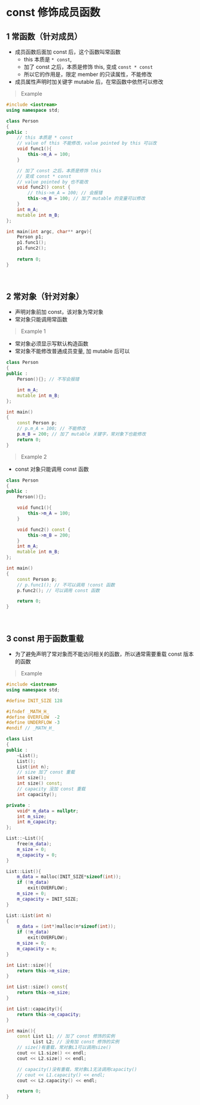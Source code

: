 
&emsp;
# const 修饰成员函数
## 1 常函数（针对成员）
- 成员函数后面加 const 后，这个函数叫常函数
    - this 本质是 `* const`, 
    - 加了 const 之后，本质是修饰 this, 变成 `const * const`
    - 所以它的作用是，限定 member 的只读属性，不能修改
- 成员属性声明时加关键字 mutable 后，在常函数中依然可以修改

>Example

```c++
#include <iostream>
using namespace std;

class Person
{
public :
    // this 本质是 * const 
    // value of this 不能修改，value pointed by this 可以改
    void func1(){
        this->m_A = 100; 
    }

    // 加了 const 之后，本质是修饰 this
    // 变成 const * const
    // value pointed by 也不能改
    void func2() const {
        // this->m_A = 100; // 会报错
        this->m_B = 100; // 加了 mutable 的变量可以修改
    }
    int m_A;
    mutable int m_B;
};

int main(int argc, char** argv){
    Person p1;
    p1.func1();
    p1.func2();
    
    return 0;
}
```

&emsp;
## 2 常对象（针对对象）
- 声明对象前加 const，该对象为常对象
- 常对象只能调用常函数

>Example 1
- 常对象必须显示写默认构造函数
- 常对象不能修改普通成员变量, 加 mutable 后可以
```c++
class Person
{
public :
    Person(){}; // 不写会报错

    int m_A;
    mutable int m_B;
};

int main()
{
    const Person p;
    // p.m_A = 100; // 不能修改
    p.m_B = 200; // 加了 mutable 关键字，常对象下也能修改
    return 0;
}
```


>Example 2
- const 对象只能调用 const 函数
```c++
class Person
{
public :
    Person(){};

    void func1(){
        this->m_A = 100; 
    }

    void func2() const {
        this->m_B = 200;
    }
    int m_A;
    mutable int m_B;
};

int main()
{
    const Person p;
    // p.func1(); // 不可以调用 !const 函数
    p.func2(); // 可以调用 const 函数

    return 0;
}
```

&emsp;
## 3 const 用于函数重载
- 为了避免声明了常对象而不能访问相关的函数，所以通常需要重载 const 版本的函数
>Example 
```cpp
#include <iostream>
using namespace std;

#define INIT_SIZE 128

#ifndef _MATH_H_
#define OVERFLOW  -2
#define UNDERFLOW -3
#endif // _MATH_H_

class List
{
public :
    ~List();
    List();
    List(int n);
    // size 加了 const 重载
    int size();
    int size() const;
    // capacity 没加 const 重载
    int capacity();

private :
    void* m_data = nullptr;
    int m_size;
    int m_capacity;
};

List::~List(){
    free(m_data);
    m_size = 0;
    m_capacity = 0;
}

List::List(){
    m_data = malloc(INIT_SIZE*sizeof(int));
    if (!m_data)
        exit(OVERFLOW);
    m_size = 0;
    m_capacity = INIT_SIZE;
}

List::List(int n)
{
    m_data = (int*)malloc(n*sizeof(int));
    if (!m_data)
        exit(OVERFLOW);
    m_size = 0;
    m_capacity = n;
}

int List::size(){
    return this->m_size;
}

int List::size() const{
    return this->m_size;
}

int List::capacity(){
    return this->m_capacity;
}

int main(){
    const List L1; // 加了 const 修饰的实例
          List L2; // 没有加 const 修饰的实例
    // size()有重载，常对象L1可以调用size()
    cout << L1.size() << endl;
    cout << L2.size() << endl;

    // capacity()没有重载，常对象L1无法调用capacity()
    // cout << L1.capacity() << endl; 
    cout << L2.capacity() << endl;

    return 0;
}
```


